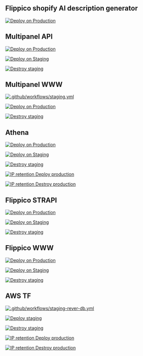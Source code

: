 ## Flippico shopify AI description generator

[![Deploy on Production](https://github.com/Flippico/flippify-description-generator/actions/workflows/prod.yml/badge.svg)](https://github.com/Flippico/flippify-description-generator/actions/workflows/prod.yml)


## Multipanel API

[![Deploy on Production](https://github.com/Flippico/multipanle-api/actions/workflows/prod.yml/badge.svg)](https://github.com/Flippico/multipanle-api/actions/workflows/prod.yml)

[![Deploy on Staging](https://github.com/Flippico/multipanle-api/actions/workflows/staging.yml/badge.svg)](https://github.com/Flippico/multipanle-api/actions/workflows/staging.yml)

[![Destroy staging](https://github.com/Flippico/multipanle-api/actions/workflows/destroy-staging.yml/badge.svg)](https://github.com/Flippico/multipanle-api/actions/workflows/destroy-staging.yml)

## Multipanel WWW

[![.github/workflows/staging.yml](https://github.com/Flippico/multipanel/actions/workflows/staging.yml/badge.svg)](https://github.com/Flippico/multipanel/actions/workflows/staging.yml)

[![Deploy on Production](https://github.com/Flippico/multipanel/actions/workflows/prod.yml/badge.svg)](https://github.com/Flippico/multipanel/actions/workflows/prod.yml)

[![Destroy staging](https://github.com/Flippico/multipanel/actions/workflows/destroy-staging.yml/badge.svg)](https://github.com/Flippico/multipanel/actions/workflows/destroy-staging.yml)

## Athena

[![Deploy on Production](https://github.com/Flippico/athena/actions/workflows/prod.yml/badge.svg)](https://github.com/Flippico/athena/actions/workflows/prod.yml)

[![Deploy on Staging](https://github.com/Flippico/athena/actions/workflows/staging.yml/badge.svg)](https://github.com/Flippico/athena/actions/workflows/staging.yml)

[![Destroy staging](https://github.com/Flippico/athena/actions/workflows/destroy-staging.yml/badge.svg)](https://github.com/Flippico/athena/actions/workflows/destroy-staging.yml)

[![IP retention Deploy production](https://github.com/Flippico/athena/actions/workflows/ip-retention-deploy-prod.yml/badge.svg)](https://github.com/Flippico/athena/actions/workflows/ip-retention-deploy-prod.yml)

[![IP retention Destroy production](https://github.com/Flippico/athena/actions/workflows/ip-retention-destroy-prod.yml/badge.svg)](https://github.com/Flippico/athena/actions/workflows/ip-retention-destroy-prod.yml)

## Flippico STRAPI

[![Deploy on Production](https://github.com/Flippico/api-legacy/actions/workflows/prod.yml/badge.svg)](https://github.com/Flippico/api-legacy/actions/workflows/prod.yml)

[![Deploy on Staging](https://github.com/Flippico/api-legacy/actions/workflows/staging.yml/badge.svg)](https://github.com/Flippico/api-legacy/actions/workflows/staging.yml)

[![Destroy staging](https://github.com/Flippico/api-legacy/actions/workflows/destroy-staging.yml/badge.svg)](https://github.com/Flippico/api-legacy/actions/workflows/destroy-staging.yml)

## Flippico WWW

[![Deploy on Production](https://github.com/Flippico/www/actions/workflows/prod.yml/badge.svg)](https://github.com/Flippico/www/actions/workflows/prod.yml)

[![Deploy on Staging](https://github.com/Flippico/www/actions/workflows/staging.yml/badge.svg)](https://github.com/Flippico/www/actions/workflows/staging.yml)

[![Destroy staging](https://github.com/Flippico/www/actions/workflows/destroy-staging.yml/badge.svg)](https://github.com/Flippico/www/actions/workflows/destroy-staging.yml)

## AWS TF

[![.github/workflows/staging-rever-db.yml](https://github.com/Flippico/cloud/actions/workflows/staging-rever-db.yml/badge.svg)](https://github.com/Flippico/cloud/actions/workflows/staging-rever-db.yml)

[![Deploy staging](https://github.com/Flippico/cloud/actions/workflows/deploy-staging.yml/badge.svg)](https://github.com/Flippico/cloud/actions/workflows/deploy-staging.yml)

[![Destroy staging](https://github.com/Flippico/cloud/actions/workflows/destroy-staging.yml/badge.svg)](https://github.com/Flippico/cloud/actions/workflows/destroy-staging.yml)

[![IP retention Deploy production](https://github.com/Flippico/cloud/actions/workflows/ip-retention-deploy-prod.yml/badge.svg)](https://github.com/Flippico/cloud/actions/workflows/ip-retention-deploy-prod.yml)

[![IP retention Destroy production](https://github.com/Flippico/cloud/actions/workflows/ip-retention-destroy-prod.yml/badge.svg)](https://github.com/Flippico/cloud/actions/workflows/ip-retention-destroy-prod.yml)
